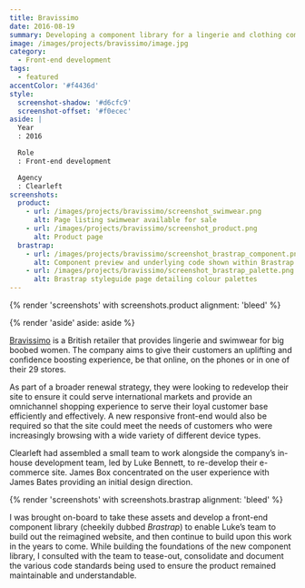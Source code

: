 ```yaml
---
title: Bravissimo
date: 2016-08-19
summary: Developing a component library for a lingerie and clothing company for big boobed women.
image: /images/projects/bravissimo/image.jpg
category:
  - Front-end development
tags:
  - featured
accentColor: '#f4436d'
style:
  screenshot-shadow: '#d6cfc9'
  screenshot-offset: '#f0ecec'
aside: |
  Year
  : 2016

  Role
  : Front-end development

  Agency
  : Clearleft
screenshots:
  product:
    - url: /images/projects/bravissimo/screenshot_swimwear.png
      alt: Page listing swimwear available for sale
    - url: /images/projects/bravissimo/screenshot_product.png
      alt: Product page
  brastrap:
    - url: /images/projects/bravissimo/screenshot_brastrap_component.png
      alt: Component preview and underlying code shown within Brastrap
    - url: /images/projects/bravissimo/screenshot_brastrap_palette.png
      alt: Brastrap styleguide page detailing colour palettes
---
```

{% render 'screenshots' with screenshots.product
  alignment: 'bleed'
%}

{% render 'aside'
  aside: aside
%}

[Bravissimo][1] is a British retailer that provides lingerie and swimwear for big boobed women. The company aims to give their customers an uplifting and confidence boosting experience, be that online, on the phones or in one of their 29 stores.

As part of a broader renewal strategy, they were looking to redevelop their site to ensure it could serve international markets and provide an omnichannel shopping experience to serve their loyal customer base efficiently and effectively. A new responsive front-end would also be required so that the site could meet the needs of customers who were increasingly browsing with a wide variety of different device types.

Clearleft had assembled a small team to work alongside the company’s in-house development team, led by Luke Bennett, to re-develop their e-commerce site. James Box concentrated on the user experience with James Bates providing an initial design direction.

{% render 'screenshots' with screenshots.brastrap
  alignment: 'bleed'
%}

I was brought on-board to take these assets and develop a front-end component library (cheekily dubbed *Brastrap*) to enable Luke’s team to build out the reimagined website, and then continue to build upon this work in the years to come. While building the foundations of the new component library, I consulted with the team to tease-out, consolidate and document the various code standards being used to ensure the product remained maintainable and understandable.

[1]: https://www.bravissimo.com
